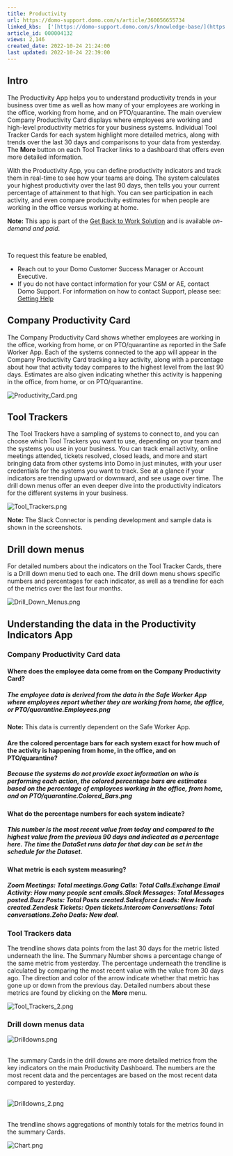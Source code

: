 ```yaml
---
title: Productivity
url: https://domo-support.domo.com/s/article/360056655734
linked_kbs:  ['[https://domo-support.domo.com/s/knowledge-base/](https://domo-support.domo.com/s/knowledge-base/)', '[https://domo-support.domo.com/s/](https://domo-support.domo.com/s/)', '[https://domo-support.domo.com/s/topic/0TO5w000000ZampGAC](https://domo-support.domo.com/s/topic/0TO5w000000ZampGAC)', '[https://domo-support.domo.com/s/topic/0TO5w000000Zan9GAC](https://domo-support.domo.com/s/topic/0TO5w000000Zan9GAC)', '[https://domo-support.domo.com/s/article/360056653654](https://domo-support.domo.com/s/article/360056653654)', '[https://domo-support.domo.com/s/article/360042922874](https://domo-support.domo.com/s/article/360042922874)', '[https://domo-support.domo.com/s/article/360056655734](https://domo-support.domo.com/s/article/360056655734)', '[https://domo-support.domo.com/s/topic/0TO5w000000Zan9GAC/available-apps](https://domo-support.domo.com/s/topic/0TO5w000000Zan9GAC/available-apps)', '[https://domo-support.domo.com/s/article/360043429933](https://domo-support.domo.com/s/article/360043429933)', '[https://domo-support.domo.com/s/article/360043429953](https://domo-support.domo.com/s/article/360043429953)', '[https://domo-support.domo.com/s/article/360042925494](https://domo-support.domo.com/s/article/360042925494)', '[https://domo-support.domo.com/s/article/360043429913](https://domo-support.domo.com/s/article/360043429913)', '[https://domo-support.domo.com/s/article/4408174643607](https://domo-support.domo.com/s/article/4408174643607)', '[https://domo-support.domo.com/s/login/](https://domo-support.domo.com/s/login/)']
article_id: 000004132
views: 2,146
created_date: 2022-10-24 21:24:00
last updated: 2022-10-24 22:39:00
---
```




Intro
-----


The Productivity App helps you to understand productivity trends in your business over time as well as how many of your employees are working in the office, working from home, and on PTO/quarantine. The main overview Company Productivity Card displays where employees are working and high-level productivity metrics for your business systems. Individual Tool Tracker Cards for each system highlight more detailed metrics, along with trends over the last 30 days and comparisons to your data from yesterday. The **More** button on each Tool Tracker links to a dashboard that offers even more detailed information. 


With the Productivity App, you can define productivity indicators and track them in real-time to see how your teams are doing. The system calculates your highest productivity over the last 90 days, then tells you your current percentage of attainment to that high. You can see participation in each activity, and even compare productivity estimates for when people are working in the office versus working at home.




 


**Note:** This app is part of the [Get Back to Work Solution](/s/article/360056653654 "Get Back to Work Solution") and is available *on-demand and paid*. 


 


To request this feature be enabled,


* Reach out to your Domo Customer Success Manager or Account Executive.
* If you do not have contact information for your CSM or AE, contact Domo Support. For information on how to contact Support, please see: [Getting Help](/s/article/360042922874 "Getting Help")






Company Productivity Card
-------------------------


The Company Productivity Card shows whether employees are working in the office, working from home, or on PTO/quarantine as reported in the Safe Worker App. Each of the systems connected to the app will appear in the Company Productivity Card tracking a key activity, along with a percentage about how that activity today compares to the highest level from the last 90 days. Estimates are also given indicating whether this activity is happening in the office, from home, or on PTO/quarantine.  
  
![Productivity_Card.png](Productivity_Card.png)


Tool Trackers
-------------


The Tool Trackers have a sampling of systems to connect to, and you can choose which Tool Trackers you want to use, depending on your team and the systems you use in your business. You can track email activity, online meetings attended, tickets resolved, closed leads, and more and start bringing data from other systems into Domo in just minutes, with your user credentials for the systems you want to track. See at a glance if your indicators are trending upward or downward, and see usage over time. The drill down menus offer an even deeper dive into the productivity indicators for the different systems in your business.  
  
![Tool_Trackers.png](Tool_Trackers.png)




 

**Note:** The Slack Connector is pending development and sample data is shown in the screenshots.



Drill down menus
----------------


For detailed numbers about the indicators on the Tool Tracker Cards, there is a Drill down menu tied to each one. The drill down menu shows specific numbers and percentages for each indicator, as well as a trendline for each of the metrics over the last four months.  
  
![Drill_Down_Menus.png](Drill_Down_Menus.png)


Understanding the data in the Productivity Indicators App
---------------------------------------------------------


### Company Productivity Card data


#### Where does the employee data come from on the Company Productivity Card?


##### The employee data is derived from the data in the Safe Worker App where employees report whether they are working from home, the office, or PTO/quarantine.Employees.png




 

**Note:** This data is currently dependent on the Safe Worker App.



#### Are the colored percentage bars for each system exact for how much of the activity is happening from home, in the office, and on PTO/quarantine?


##### Because the systems do not provide exact information on who is performing each action, the colored percentage bars are estimates based on the percentage of employees working in the office, from home, and on PTO/quarantine.Colored_Bars.png


#### What do the percentage numbers for each system indicate?


##### This number is the most recent value from today and compared to the highest value from the previous 90 days and indicated as a percentage here. The time the DataSet runs data for that day can be set in the schedule for the Dataset.


#### What metric is each system measuring?


##### Zoom Meetings: Total meetings.Gong Calls: Total Calls.Exchange Email Activity: How many people sent emails.Slack Messages: Total Messages posted.Buzz Posts: Total Posts created.Salesforce Leads: New leads created.Zendesk Tickets: Open tickets.Intercom Conversations: Total conversations.Zoho Deals: New deal.


### Tool Trackers data


The trendline shows data points from the last 30 days for the metric listed underneath the line. The Summary Number shows a percentage change of the same metric from yesterday. The percentage underneath the trendline is calculated by comparing the most recent value with the value from 30 days ago. The direction and color of the arrow indicate whether that metric has gone up or down from the previous day. Detailed numbers about these metrics are found by clicking on the **More** menu.  
  
![Tool_Trackers_2.png](Tool_Trackers_2.png)


### Drill down menus data


![Drilldowns.png](Drilldowns.png)  
 


The summary Cards in the drill downs are more detailed metrics from the key indicators on the main Productivity Dashboard. The numbers are the most recent data and the percentages are based on the most recent data compared to yesterday.  
 


![Drilldowns_2.png](Drilldowns_2.png)  
 


The trendline shows aggregations of monthly totals for the metrics found in the summary Cards.  
  
![Chart.png](Chart.png)

